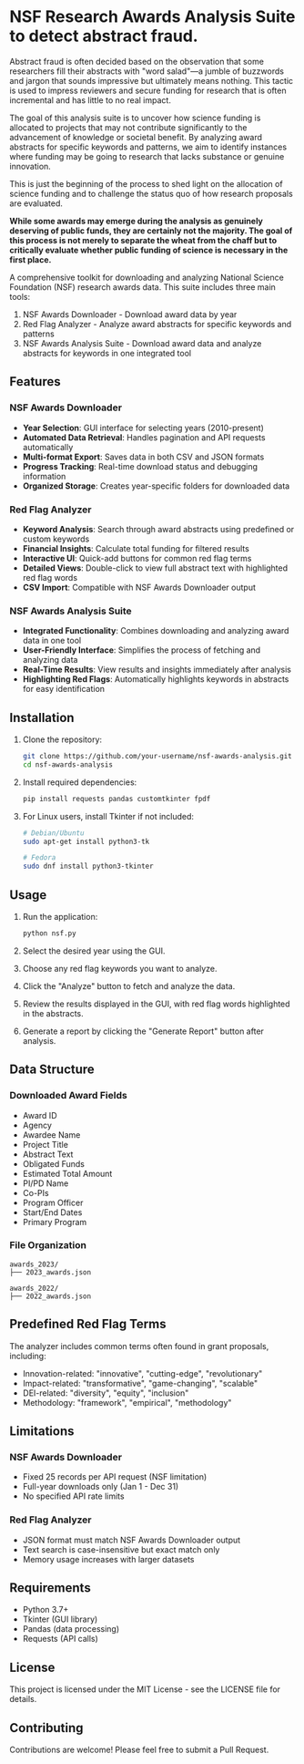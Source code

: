 # NSF Research Awards Analysis Suite to detect abstract fraud.

Abstract fraud is often decided based on the observation that some researchers fill their abstracts with "word salad"—a jumble of buzzwords and jargon that sounds impressive but ultimately means nothing. This tactic is used to impress reviewers and secure funding for research that is often incremental and has little to no real impact.

The goal of this analysis suite is to uncover how science funding is allocated to projects that may not contribute significantly to the advancement of knowledge or societal benefit. By analyzing award abstracts for specific keywords and patterns, we aim to identify instances where funding may be going to research that lacks substance or genuine innovation.

This is just the beginning of the process to shed light on the allocation of science funding and to challenge the status quo of how research proposals are evaluated.

**While some awards may emerge during the analysis as genuinely deserving of public funds, they are certainly not the majority. The goal of this process is not merely to separate the wheat from the chaff but to critically evaluate whether public funding of science is necessary in the first place.**

A comprehensive toolkit for downloading and analyzing National Science Foundation (NSF) research awards data. This suite includes three main tools:
1. NSF Awards Downloader - Download award data by year
2. Red Flag Analyzer - Analyze award abstracts for specific keywords and patterns
3. NSF Awards Analysis Suite - Download award data and analyze abstracts for keywords in one integrated tool

## Features

### NSF Awards Downloader
- **Year Selection**: GUI interface for selecting years (2010-present)
- **Automated Data Retrieval**: Handles pagination and API requests automatically
- **Multi-format Export**: Saves data in both CSV and JSON formats
- **Progress Tracking**: Real-time download status and debugging information
- **Organized Storage**: Creates year-specific folders for downloaded data

### Red Flag Analyzer
- **Keyword Analysis**: Search through award abstracts using predefined or custom keywords
- **Financial Insights**: Calculate total funding for filtered results
- **Interactive UI**: Quick-add buttons for common red flag terms
- **Detailed Views**: Double-click to view full abstract text with highlighted red flag words
- **CSV Import**: Compatible with NSF Awards Downloader output

### NSF Awards Analysis Suite
- **Integrated Functionality**: Combines downloading and analyzing award data in one tool
- **User-Friendly Interface**: Simplifies the process of fetching and analyzing data
- **Real-Time Results**: View results and insights immediately after analysis
- **Highlighting Red Flags**: Automatically highlights keywords in abstracts for easy identification

## Installation

1. Clone the repository:
   ```bash
   git clone https://github.com/your-username/nsf-awards-analysis.git
   cd nsf-awards-analysis
   ```

2. Install required dependencies:
   ```bash
   pip install requests pandas customtkinter fpdf
   ```

3. For Linux users, install Tkinter if not included:
   ```bash
   # Debian/Ubuntu
   sudo apt-get install python3-tk

   # Fedora
   sudo dnf install python3-tkinter
   ```

## Usage

1. Run the application:
   ```bash
   python nsf.py
   ```

2. Select the desired year using the GUI.
3. Choose any red flag keywords you want to analyze.
4. Click the "Analyze" button to fetch and analyze the data.
5. Review the results displayed in the GUI, with red flag words highlighted in the abstracts.
6. Generate a report by clicking the "Generate Report" button after analysis.

## Data Structure

### Downloaded Award Fields
- Award ID
- Agency
- Awardee Name
- Project Title
- Abstract Text
- Obligated Funds
- Estimated Total Amount
- PI/PD Name
- Co-PIs
- Program Officer
- Start/End Dates
- Primary Program

### File Organization
```
awards_2023/
├── 2023_awards.json

awards_2022/
├── 2022_awards.json
```

## Predefined Red Flag Terms
The analyzer includes common terms often found in grant proposals, including:
- Innovation-related: "innovative", "cutting-edge", "revolutionary"
- Impact-related: "transformative", "game-changing", "scalable"
- DEI-related: "diversity", "equity", "inclusion"
- Methodology: "framework", "empirical", "methodology"

## Limitations

### NSF Awards Downloader
- Fixed 25 records per API request (NSF limitation)
- Full-year downloads only (Jan 1 - Dec 31)
- No specified API rate limits

### Red Flag Analyzer
- JSON format must match NSF Awards Downloader output
- Text search is case-insensitive but exact match only
- Memory usage increases with larger datasets

## Requirements
- Python 3.7+
- Tkinter (GUI library)
- Pandas (data processing)
- Requests (API calls)

## License

This project is licensed under the MIT License - see the LICENSE file for details.

## Contributing

Contributions are welcome! Please feel free to submit a Pull Request.
